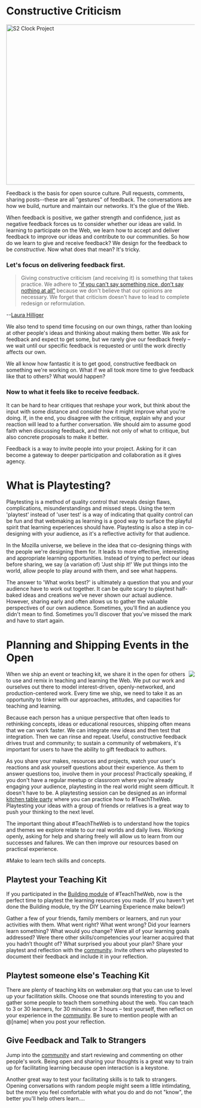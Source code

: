 # Constructive Criticism
<a href="https://www.flickr.com/photos/designandtechnologydepartment/4977671609" title="S2 Clock Project by Jordanhill School D&amp;T Dept, on Flickr"><img src="https://farm5.staticflickr.com/4127/4977671609_a9ed88ebe0_z.jpg" width="640" height="428" alt="S2 Clock Project"></a>

Feedback is the basis for open source culture. Pull requests, comments, sharing posts--these are all "gestures" of feedback. The conversations are how we build, nurture and maintain our networks. It's the glue of the Web. 

When feedback is positive, we gather strength and confidence, just as negative feedback forces us to consider whether our ideas are valid. In learning to participate on the Web, we learn how to accept and deliver feedback to improve our ideas and contribute to our communities. So how do we learn to give and receive feedback? We design for the feedback to be *constructive*. Now what does that mean? It's tricky. 

### Let's focus on delivering feedback first. 

> Giving constructive criticism (and receiving it) is something that takes practice. We adhere to [“if you can't say something nice, don't say nothing at all”](http://en.wikipedia.org/wiki/Thumper_%28Bambi%29) because we don't believe that our opinions are necessary. We forget that criticism doesn't have to lead to complete redesign or reformulation. 

--[Laura Hilliger](http://twitter.com/epilepticrabbit)

We also tend to spend time focusing on our own things, rather than looking at other people's ideas and thinking about making them better. We ask for feedback and expect to get some, but we rarely give our feedback freely – we wait until our specific feedback is requested or until the work directly affects our own.

We all know how fantastic it is to get good, constructive feedback on something we're working on. What if we all took more time to give feedback like that to others? What would happen? 

### Now to what it feels like to receive feedback.

It can be hard to hear critiques that reshape your work, but think about the input with some distance and consider how it might improve what you're doing. If, in the end, you disagree with the critique, explain why and your reaction will lead to a further conversation. We should aim to assume good faith when discussing feedback, and think not only of what to critique, but also concrete proposals to make it better.

Feedback is a way to invite people into your project. Asking for it can become a gateway to deeper participation and collaboration as it gives agency.

# What is Playtesting?

Playtesting is a method of quality control that reveals design flaws, complications, misunderstandings and missed steps. Using the term 'playtest' instead of 'user test' is a way of indicating that quality control can be fun and that webmaking as learning is a good way to surface the playful spirit that learning experiences should have. Playtesting is also a step in co-designing with your audience, as it's a reflective activity for that audience.

In the Mozilla universe, we believe in the idea that co-designing things with the people we're designing them for. It leads to more effective, interesting and appropriate learning opportunities. Instead of trying to perfect our ideas before sharing, we say (a variation of) 'Just ship it!' We put things into the world, allow people to play around with them, and see what happens.

The answer to 'What works best?' is ultimately a question that you and your audience have to work out together. It can be quite scary to playtest half-baked ideas and creations we've never shown our actual audience. However, sharing early and often allows us to gather the valuable perspectives of our own audience. Sometimes, you'll find an audience you didn't mean to find. Sometimes you'll discover that you've missed the mark and have to start again.

# Planning and Shipping Events in the Open

<img src="http://party.webmaker.org/img/collage/9.jpg" style="float:right;"/>When we ship an event or teaching kit, we share it in the open for others to use and remix in teaching and learning the Web. We put our work and ourselves out there to model interest-driven, openly-networked, and production-centered work. Every time we ship, we need to take it as an opportunity to tinker with our approaches, attitudes, and capacities for teaching and learning.

Because each person has a unique perspective that often leads to rethinking concepts, ideas or educational resources, shipping often means that we can work faster. We can integrate new ideas and then test that integration. Then we can rinse and repeat. Useful, constructive feedback drives trust and community; to sustain a community of webmakers, it's important for users to have the ability to gift feedback to authors.

As you share your makes, resources and projects, watch your user's reactions and ask yourself questions about their experience. As them to answer questions too, involve them in your process! Practically speaking, if you don't have a regular meetup or classroom where you're already engaging your audience, playtesting in the real world might seem difficult. It doesn't have to be. A playtesting session can be designed as an informal <a href="https://events.webmaker.org/#!/event-guides?ref=training">kitchen table party</a> where you can practice how to #TeachTheWeb. Playtesting your ideas with a group of friends or relatives is a great way to push your thinking to the next level.

The important thing about #TeachTheWeb is to understand how the topics and themes we explore relate to our real worlds and daily lives. Working openly, asking for help and sharing freely will allow us to learn from our successes and failures. We can then improve our resources based on practical experience.

#Make to learn tech skills and concepts.

## Playtest your Teaching Kit

If you participated in the [Building module](http://training.webmakerprototypes.org/en/building/concepts/) of #TeachTheWeb, now is the perfect time to playtest the learning resources you made. (If you haven't yet done the Building module, try the DIY Learning Experience make below!)

Gather a few of your friends, family members or learners, and run your activities with them. What went right? What went wrong? Did your learners learn something? What would you change? Were all of your learning goals addressed? Were there other skills/competencies your learner acquired that you hadn’t thought of? What surprised you about your plan? Share your playtest and reflection with the [community](https://discourse.webmakerprototypes.org/category/training/facilitating). Invite others who playested to document their feedback and include it in your reflection.

## Playtest someone else's Teaching Kit

There are plenty of teaching kits on webmaker.org that you can use to level up your facilitation skills. Choose one that sounds interesting to you and gather some people to teach them something about the web. You can teach to 3 or 30 learners, for 30 minutes or 3 hours – test yourself, then reflect on your experience in the [community](https://discourse.webmakerprototypes.org/category/training/facilitating). Be sure to mention people with an @[name] when you post your reflection.

## Give Feedback and Talk to Strangers
Jump into the [community](http://discourse.webmakerprototypes.org/category/training/building) and start reviewing and commenting on other people's work. Being open and sharing your thoughts is a great way to train up for facilitating learning because open interaction is a keystone. 

Another great way to test your facilitating skills is to talk to strangers. Opening conversations with random people might seem a little intimdating, but the more you feel comfortable with what you do and do not "know", the better you'll help others learn....